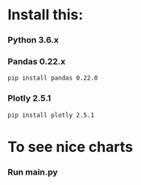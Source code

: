 <h1>Install this:</h1>
<h3>Python 3.6.x</h3>
<h3>Pandas 0.22.x</h3>

```
pip install pandas 0.22.0
```

<h3>Plotly 2.5.1</h3>

```
pip install plotly 2.5.1
```

<h1>To see nice charts</h1>
<h3>Run main.py</h3>
